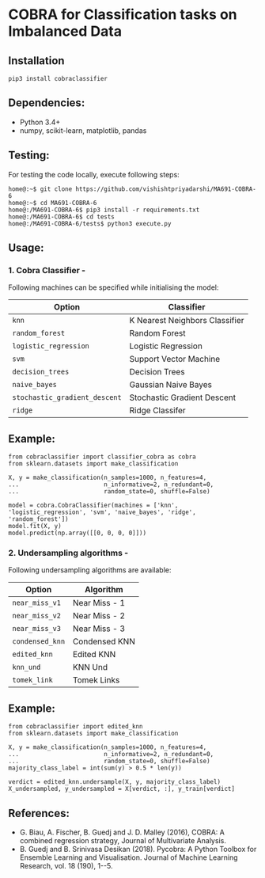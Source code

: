# COBRA for Classification tasks on Imbalanced Data

## Installation
```python3
pip3 install cobraclassifier
```

## Dependencies:
- Python 3.4+
- numpy, scikit-learn, matplotlib, pandas


## Testing:
For testing the code locally, execute following steps:
```console
home@:~$ git clone https://github.com/vishishtpriyadarshi/MA691-COBRA-6
home@:~$ cd MA691-COBRA-6
home@:/MA691-COBRA-6$ pip3 install -r requirements.txt
home@:/MA691-COBRA-6$ cd tests
home@:/MA691-COBRA-6/tests$ python3 execute.py 
```

## Usage:
### 1. Cobra Classifier -
Following machines can be specified while initialising the model:

| Option | Classifier |
| --- | ----------- |
| ```knn``` | K Nearest Neighbors Classifier |
| ```random_forest``` | Random Forest |
| ```logistic_regression``` | Logistic Regression |
| ```svm``` | Support Vector Machine |
| ```decision_trees``` | Decision Trees |
| ```naive_bayes``` | Gaussian Naive Bayes |
| ```stochastic_gradient_descent``` | Stochastic Gradient Descent  |
| ```ridge``` | Ridge Classifer |

## Example:
```python3
from cobraclassifier import classifier_cobra as cobra
from sklearn.datasets import make_classification

X, y = make_classification(n_samples=1000, n_features=4,
...                        n_informative=2, n_redundant=0,
...                        random_state=0, shuffle=False)

model = cobra.CobraClassifier(machines = ['knn', 'logistic_regression', 'svm', 'naive_bayes', 'ridge', 'random_forest'])
model.fit(X, y)
model.predict(np.array([[0, 0, 0, 0]]))
```

### 2. Undersampling algorithms - 
Following undersampling algorithms are available:

| Option | Algorithm |
| --- | ----------- |
| ```near_miss_v1``` | Near Miss - 1|
| ```near_miss_v2``` | Near Miss - 2 |
| ```near_miss_v3``` | Near Miss - 3 |
| ```condensed_knn``` | Condensed KNN |
| ```edited_knn``` | Edited KNN |
| ```knn_und``` | KNN Und |
| ```tomek_link``` | Tomek Links  |

## Example:
```python3
from cobraclassifier import edited_knn
from sklearn.datasets import make_classification

X, y = make_classification(n_samples=1000, n_features=4,
...                        n_informative=2, n_redundant=0,
...                        random_state=0, shuffle=False)
majority_class_label = int(sum(y) > 0.5 * len(y))

verdict = edited_knn.undersample(X, y, majority_class_label)
X_undersampled, y_undersampled = X[verdict, :], y_train[verdict]
```

## References:
- G. Biau, A. Fischer, B. Guedj and J. D. Malley (2016), COBRA: A combined regression strategy, Journal of Multivariate Analysis.
- B. Guedj and B. Srinivasa Desikan (2018). Pycobra: A Python Toolbox for Ensemble Learning and Visualisation. Journal of Machine Learning Research, vol. 18 (190), 1--5.
